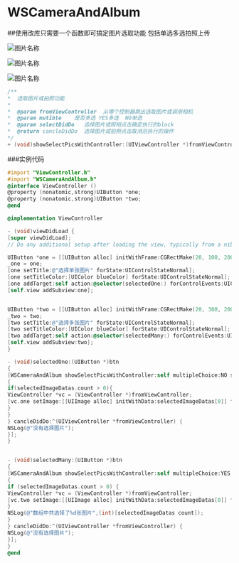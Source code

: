 # WSCameraAndAlbum

##使用改库只需要一个函数即可搞定图片选取功能 包括单选多选拍照上传

![图片名称](https://raw.githubusercontent.com/wuyuedefeng/WSCameraAndAlbum/master/DemoGetImageFromCameraAndAlbum/IMG_1077.PNG)

![图片名称](https://raw.githubusercontent.com/wuyuedefeng/WSCameraAndAlbum/master/DemoGetImageFromCameraAndAlbum/IMG_1078.PNG)

![图片名称](https://raw.githubusercontent.com/wuyuedefeng/WSCameraAndAlbum/master/DemoGetImageFromCameraAndAlbum/IMG_1079.PNG)

```objective-c
/**
*  选取图片或拍照功能
*
*  @param fromViewController  从哪个控制器跳出选取图片或调用相机
*  @param mutible    是否多选 YES多选  NO单选
*  @param selectDidDo   选择图片或照相点击确定执行的block 
*  @return cancleDidDo  选择图片或拍照点击取消后执行的操作
*/
+ (void)showSelectPicsWithController:(UIViewController *)fromViewController multipleChoice:(BOOL)mutible selectDidDo:(ImagePickerSelected)selectDidDo cancleDidDo:(ImagePickerCancled)cancleDidDo;

```

###实例代码

```objective-c
#import "ViewController.h"
#import "WSCameraAndAlbum.h"
@interface ViewController ()
@property (nonatomic,strong)UIButton *one;
@property (nonatomic,strong)UIButton *two;
@end

@implementation ViewController

- (void)viewDidLoad {
[super viewDidLoad];
// Do any additional setup after loading the view, typically from a nib.

UIButton *one = [[UIButton alloc] initWithFrame:CGRectMake(20, 100, 200, 100)];
_one = one;
[one setTitle:@"选择单张图片" forState:UIControlStateNormal];
[one setTitleColor:[UIColor blueColor] forState:UIControlStateNormal];
[one addTarget:self action:@selector(selectedOne:) forControlEvents:UIControlEventTouchUpInside];
[self.view addSubview:one];


UIButton *two = [[UIButton alloc] initWithFrame:CGRectMake(20, 300, 200, 100)];
_two = two;
[two setTitle:@"选择多张图片" forState:UIControlStateNormal];
[two setTitleColor:[UIColor blueColor] forState:UIControlStateNormal];
[two addTarget:self action:@selector(selectedMany:) forControlEvents:UIControlEventTouchUpInside];
[self.view addSubview:two];
}

- (void)selectedOne:(UIButton *)btn
{
[WSCameraAndAlbum showSelectPicsWithController:self multipleChoice:NO selectDidDo:^(UIViewController *fromViewController, NSArray *selectedImageDatas) {
{
if(selectedImageDatas.count > 0){
ViewController *vc = (ViewController *)fromViewController;
[vc.one setImage:[[UIImage alloc] initWithData:selectedImageDatas[0]] forState:UIControlStateNormal];
}
}
} cancleDidDo:^(UIViewController *fromViewController) {
NSLog(@"没有选择图片");
}];
}


- (void)selectedMany:(UIButton *)btn
{
[WSCameraAndAlbum showSelectPicsWithController:self multipleChoice:YES selectDidDo:^(UIViewController *fromViewController, NSArray *selectedImageDatas) {
{
if (selectedImageDatas.count > 0) {
ViewController *vc = (ViewController *)fromViewController;
[vc.two setImage:[[UIImage alloc] initWithData:selectedImageDatas[0]] forState:UIControlStateNormal];
}
NSLog(@"数组中共选择了%d张图片",(int)[selectedImageDatas count]);
}
} cancleDidDo:^(UIViewController *fromViewController) {
NSLog(@"没有选择图片");
}];
}
@end


```